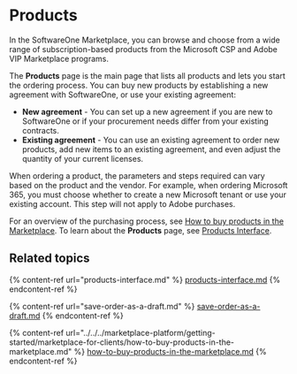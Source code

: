 # Products

In the SoftwareOne Marketplace, you can browse and choose from a wide range of subscription-based products from the Microsoft CSP and Adobe VIP Marketplace programs.&#x20;

The **Products** page is the main page that lists all products and lets you start the ordering process. You can buy new products by establishing a new agreement with SoftwareOne, or use your existing agreement:

* **New agreement** - You can set up a new agreement if you are new to SoftwareOne or if your procurement needs differ from your existing contracts.
* **Existing agreement** - You can use an existing agreement to order new products, add new items to an existing agreement, and even adjust the quantity of your current licenses.&#x20;

When ordering a product, the parameters and steps required can vary based on the product and the vendor.  For example, when ordering Microsoft 365, you must choose whether to create a new Microsoft tenant or use your existing account. This step will not apply to Adobe purchases.&#x20;

For an overview of the purchasing process, see [How to buy products in the Marketplace](../../../marketplace-platform/getting-started/marketplace-for-clients/how-to-buy-products-in-the-marketplace.md). To learn about the **Products** page, see [Products Interface](products-interface.md).

## Related topics

{% content-ref url="products-interface.md" %}
[products-interface.md](products-interface.md)
{% endcontent-ref %}

{% content-ref url="save-order-as-a-draft.md" %}
[save-order-as-a-draft.md](save-order-as-a-draft.md)
{% endcontent-ref %}

{% content-ref url="../../../marketplace-platform/getting-started/marketplace-for-clients/how-to-buy-products-in-the-marketplace.md" %}
[how-to-buy-products-in-the-marketplace.md](../../../marketplace-platform/getting-started/marketplace-for-clients/how-to-buy-products-in-the-marketplace.md)
{% endcontent-ref %}
